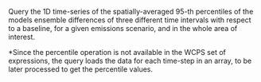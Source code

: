 
Query the 1D time-series of the spatially-averaged 95-th percentiles
of the models ensemble differences of three different time intervals
with respect to a baseline, for a given emissions scenario, and
in the whole area of interest.

*Since the percentile operation is not available in the WCPS set
of expressions, the query loads the data for each time-step in an
array, to be later processed to get the percentile values. 


